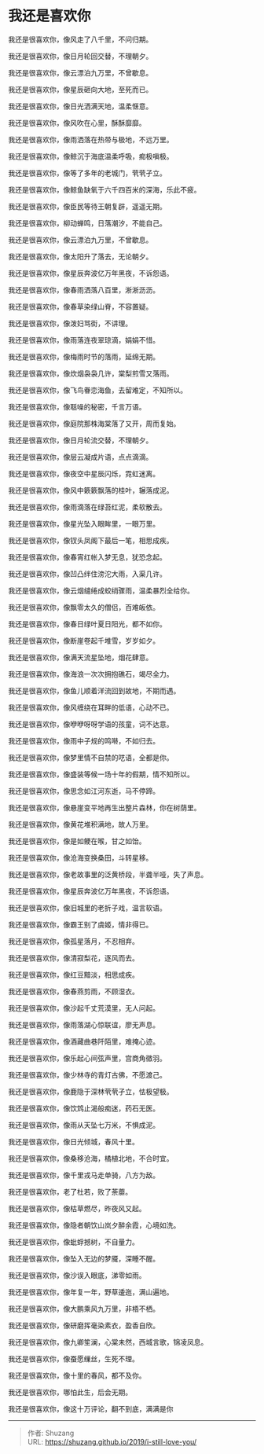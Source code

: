 # 我还是喜欢你


我还是很喜欢你，像风走了八千里，不问归期。

我还是很喜欢你，像日月轮回交替，不理朝夕。

我还是很喜欢你，像云漂泊九万里，不曾歇息。

我还是很喜欢你，像星辰砸向大地，至死而已。

我还是很喜欢你，像日光洒满天地，温柔惬意。

我还是很喜欢你，像风吹在心里，酥酥靡靡。

我还是很喜欢你，像雨洒落在热带与极地，不远万里。

我还是很喜欢你，像鲸沉于海底温柔呼吸，痴极嗔极。

我还是很喜欢你，像等了多年的老城门，茕茕孑立。

我还是很喜欢你，像鲸鱼缺氧于六千四百米的深海，乐此不疲。


我还是很喜欢你，像臣民等待王朝复辟，遥遥无期。

我还是很喜欢你，柳动蝉鸣，日落潮汐，不能自己。

我还是很喜欢你，像云漂泊九万里，不曾歇息。

我还是很喜欢你，像太阳升了落去，无论朝夕。

我还是很喜欢你，像星辰奔波亿万年黑夜，不诉怨语。

我还是很喜欢你，像春雨洒落八百里，淅淅沥沥。

我还是很喜欢你，像春草染绿山脊，不容置疑。

我还是很喜欢你，像泼妇骂街，不讲理。

我还是很喜欢你，像雨落连夜翠琼滴，娟娟不惜。

我还是很喜欢你，像梅雨时节的落雨，延绵无期。


我还是很喜欢你，像炊烟袅袅几许，棠梨煎雪又落雨。

我还是很喜欢你，像飞鸟眷恋海鱼，去留难定，不知所以。

我还是很喜欢你，像聒噪的秘密，千言万语。

我还是很喜欢你，像庭院那株海棠落了又开，周而复始。

我还是很喜欢你，像日月轮流交替，不理朝夕。

我还是很喜欢你，像层云凝成片语，点点滴滴。

我还是很喜欢你，像夜空中星辰闪烁，霓虹迷离。

我还是很喜欢你，像风中簌簌飘落的桂叶，辗落成泥。

我还是很喜欢你，像雨滴落在绿苔红泥，柔软散去。

我还是很喜欢你，像星光坠入眼眸里，一眼万里。


我还是很喜欢你，像钗头凤阁下最后一笔，相思成疾。

我还是很喜欢你，像春宵红帐入梦无息，犹恐念起。

我还是很喜欢你，像凹凸绊住滂沱大雨，入渠几许。

我还是很喜欢你，像云烟缱绻成蛟绡骤雨，温柔暴烈全给你。

我还是很喜欢你，像飘零太久的僧侣，百难皈依。

我还是很喜欢你，像春日绿叶夏日阳光，都不如你。

我还是很喜欢你，像断崖卷起千堆雪，岁岁如夕。

我还是很喜欢你，像满天流星坠地，烟花肆意。

我还是很喜欢你，像海浪一次次拥抱礁石，竭尽全力。

我还是很喜欢你，像鱼儿顺着洋流回到故地，不期而遇。

我还是很喜欢你，像风缠绕在耳畔的低语，心动不已。

我还是很喜欢你，像咿咿呀呀学语的孩童，词不达意。

我还是很喜欢你，像雨中子规的鸣啭，不如归去。

我还是很喜欢你，像梦里情不自禁的呓语，全都是你。

我还是很喜欢你，像盛装等候一场十年的假期，情不知所以。

我还是很喜欢你，像思念如江河东逝，马不停蹄。

我还是很喜欢你，像悬崖变平地再生出整片森林，你在树荫里。

我还是很喜欢你，像黄花堆积满地，故人万里。


我还是很喜欢你，像是如鲠在喉，甘之如饴。

我还是很喜欢你，像沧海变换桑田，斗转星移。

我还是很喜欢你，像老故事里的泛黄桥段，半聋半哑，失了声息。

我还是很喜欢你，像星辰奔波亿万年黑夜，不诉怨语。

我还是很喜欢你，像旧城里的老折子戏，温言软语。

我还是很喜欢你，像霸王别了虞姬，情非得已。

我还是很喜欢你，像孤星落月，不忍相弃。

我还是很喜欢你，像清寂梨花，逐风而去。

我还是很喜欢你，像红豆黯淡，相思成疾。


我还是很喜欢你，像春燕剪雨，不顾湿衣。

我还是很喜欢你，像沙起千丈荒漠里，无人问起。

我还是很喜欢你，像雨落湖心惊联谊，廖无声息。

我还是很喜欢你，像酒藏曲巷阡陌里，难掩心迹。

我还是很喜欢你，像乐起心间弦声里，宫商角徵羽。

我还是很喜欢你，像少林寺的青灯古佛，不愿渡己。

我还是很喜欢你，像鹿隐于深林茕茕孑立，怯极望极。

我还是很喜欢你，像饮鸩止渴般痴迷，药石无医。

我还是很喜欢你，像雨从天坠七万米，不惧成泥。

我还是很喜欢你，像日光倾城，春风十里。



我还是很喜欢你，像桑移沧海，橘植北地，不合时宜。

我还是很喜欢你，像千里戎马走单骑，八方为敌。

我还是很喜欢你，老了杜若，败了荼蘼。

我还是很喜欢你，像枯草燃尽，昨夜风又起。

我还是很喜欢你，像隐者朝饮山岚夕醉余霞，心境如洗。

我还是很喜欢你，像蚍蜉撼树，不自量力。

我还是很喜欢你，像坠入无边的梦魇，深睡不醒。

我还是很喜欢你，像沙误入眼底，涕零如雨。

我还是很喜欢你，像年复一年，野草逶迤，满山遍地。

我还是很喜欢你，像大鹏乘风九万里，非梧不栖。



我还是很喜欢你，像研磨挥毫染素衣，盈香自欣。

我还是很喜欢你，像九卿笙澜，心棠未然，西城言歌，锦凌凤息。

我还是很喜欢你，像蚕愿缫丝，生死不理。

我还是很喜欢你，像十里的春风，都不及你。

我还是很喜欢你，哪怕此生，后会无期。

我还是很喜欢你，像这十万评论，翻不到底，满满是你  



---

> 作者: Shuzang  
> URL: https://shuzang.github.io/2019/i-still-love-you/  

